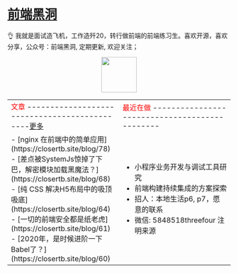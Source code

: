 # [前端黑洞](https://closertb.site)

👌 我就是面试造飞机，工作造歼20，转行做前端的前端练习生。喜欢开源，喜欢分享，公众号：前端黑洞, 定期更新, 欢迎关注；

<div align="center">
 <img width="100px" style="width:80px" src="https://segmentfault.com/img/remote/1460000023356218">
<div>

<table>
<tr>
 <td><font  color="red" size="3">文章</font> ---------------------------------------------<a href="https://closertb.site">更多</a></td>
<td><font color="red" size="3">最近在做</font>
----------------------------------------------</td>
</tr>
<tr>
<td style="width:50%" align="top">
 - [nginx 在前端中的简单应用](https://closertb.site/blog/78)
 - [差点被SystemJs惊掉了下巴，解密模块加载黑魔法？](https://closertb.site/blog/68)
 - [纯 CSS 解决H5布局中的吸顶吸底](https://closertb.site/blog/64)
 - [一切的前端安全都是纸老虎](https://closertb.site/blog/61)
 - [2020年，是时候进阶一下Babel了？](https://closertb.site/blog/60)
</td>
<td style="width:50%" align="top">

 - 小程序业务开发与调试工具研究 
 - 前端构建持续集成的方案探索
 - 招人：本地生活p6, p7，愿意的联系
 - 微信: 5848518threefour 注明来源
</td>
</tr>
</table>
